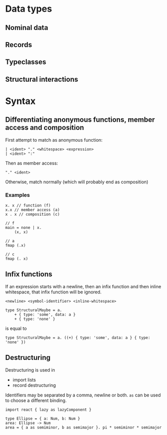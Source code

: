 # Data types

## Nominal data

## Records

## Typeclasses

## Structural interactions

# Syntax

## Differentiating anonymous functions, member access and composition
First attempt to match as anonymous function:
```
| <ident> "." <whitespace> <expression>
| <ident> ":"
```
Then as member access:
```
"." <ident>
```
Otherwise, match normally (which will probably end as composition)

### Examples
```
x. x // function (f)
x.x // member access (a)
x . x // composition (c)

// f
main = none | x.
    (x, x)

// a
fmap (.x)

// c
fmap (. x)
```

## Infix functions
If an expression starts with a newline, then an infix function and then
inline whitespace, that infix function will be ignored.

```
<newline> <symbol-identifier> <inline-whitespace>
```

```
type StructuralMaybe = a.
    + { type: 'some', data: a }
    + { type: 'none' }
```

is equal to

```
type StructuralMaybe = a. ((+) { type: 'some', data: a } { type: 'none' })
```

## Destructuring
Destructuring is used in
- import lists
- record destructuring

Identifiers may be separated by a comma, newline or both. `as` can be used to choose
a different binding.
```
import react { lazy as lazyComponent }

type Ellipse = { a: Num, b: Num }
area: Ellipse -> Num
area = { a as semiminor, b as semimajor }. pi * semiminor * semimajor
```
